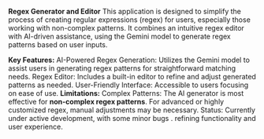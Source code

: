 **Regex Generator and Editor**
This application is designed to simplify the process of creating regular expressions (regex) for users, especially those working with non-complex patterns. It combines an intuitive regex editor with AI-driven assistance, using the Gemini model to generate regex patterns based on user inputs.

**Key Features:**
AI-Powered Regex Generation: Utilizes the Gemini model to assist users in generating regex patterns for straightforward matching needs.
Regex Editor: Includes a built-in editor to refine and adjust generated patterns as needed.
User-Friendly Interface: Accessible to users focusing on ease of use.
**Limitations:**
Complex Patterns: The AI generator is most effective for **non-complex regex patterns**. For advanced or highly customized regex, manual adjustments may be necessary.
Status:
Currently under active development, with some minor bugs . refining functionality and user experience.
